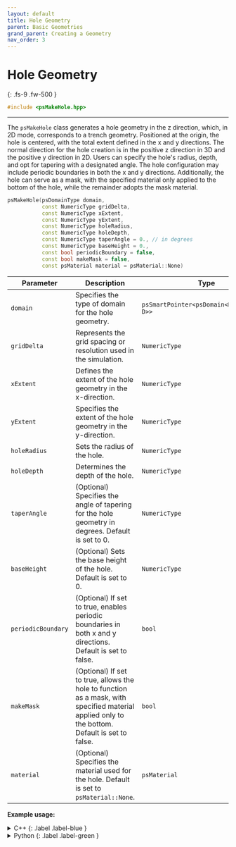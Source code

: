 ```yaml
---
layout: default
title: Hole Geometry
parent: Basic Geometries
grand_parent: Creating a Geometry
nav_order: 3
---
```


# Hole Geometry
{: .fs-9 .fw-500 }

```c++
#include <psMakeHole.hpp> 
```
---

The `psMakeHole` class generates a hole geometry in the z direction, which, in 2D mode, corresponds to a trench geometry. Positioned at the origin, the hole is centered, with the total extent defined in the x and y directions. The normal direction for the hole creation is in the positive z direction in 3D and the positive y direction in 2D. Users can specify the hole's radius, depth, and opt for tapering with a designated angle. The hole configuration may include periodic boundaries in both the x and y directions. 
Additionally, the hole can serve as a mask, with the specified material only applied to the bottom of the hole, while the remainder adopts the mask material.

```c++
psMakeHole(psDomainType domain,
           const NumericType gridDelta,
           const NumericType xExtent, 
           const NumericType yExtent,
           const NumericType holeRadius,
           const NumericType holeDepth,
           const NumericType taperAngle = 0., // in degrees
           const NumericType baseHeight = 0.,
           const bool periodicBoundary = false,
           const bool makeMask = false,
           const psMaterial material = psMaterial::None)
```

| Parameter              | Description                                                           | Type                           |
|------------------------|-----------------------------------------------------------------------|--------------------------------|
| `domain`               | Specifies the type of domain for the hole geometry.                |  `psSmartPointer<psDomain<NumericType, D>>`  |
| `gridDelta`            | Represents the grid spacing or resolution used in the simulation.                   | `NumericType`                  |
| `xExtent`              | Defines the extent of the hole geometry in the x-direction.                         | `NumericType`                  |
| `yExtent`              | Specifies the extent of the hole geometry in the y-direction.                  | `NumericType`                  |
| `holeRadius`           | Sets the radius of the hole.                                   | `NumericType`                  |
| `holeDepth`            | Determines the depth of the hole.                                       | `NumericType`                  |
| `taperAngle`           | (Optional) Specifies the angle of tapering for the hole geometry in degrees. Default is set to 0. | `NumericType`      |
| `baseHeight`           | (Optional) Sets the base height of the hole. Default is set to 0.             | `NumericType`                  |
| `periodicBoundary`     | (Optional) If set to true, enables periodic boundaries in both x and y directions. Default is set to false. | `bool`  |
| `makeMask`             | (Optional) If set to true, allows the hole to function as a mask, with specified material applied only to the bottom. Default is set to false. | `bool`  |
| `material`             | (Optional) Specifies the material used for the hole. Default is set to `psMaterial::None`.    |   `psMaterial`  |

__Example usage:__

<details markdown="1">
<summary markdown="1">
C++
{: .label .label-blue }
</summary>
```c++
auto domain = psSmartPointer<psDomain<NumericType, D>>::New();
psMakeHole<NumericType, D>(domain, 0.5, 10.0, 10.0, 2.5, 5.0, 10., 0., false,
                            false, psMaterial::Si)
    .apply();
```
</details>

<details markdown="1">
<summary markdown="1">
Python
{: .label .label-green }
</summary>
```python
domain = vps.Domain()
vps.MakeHole(domain=domain,
              gridDelta=0.5,
              xExtent=10.0,
              yExtent=10.0,
              holeRadius=2.5,
              holeDepth=5.0,
              taperingAngle=10.0,
              baseHeight=0.0,
              periodicBoundary=False,
              makeMask=False,
              material=vps.Material.Si,
             ).apply()
```
</details>